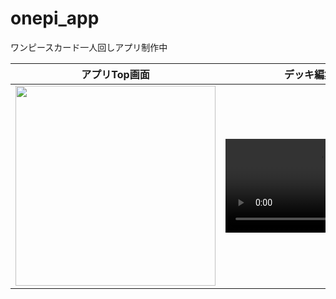 # onepi_app
ワンピースカード一人回しアプリ制作中

|アプリTop画面|デッキ編集画面|
|:-:|:-:|
|<img src="https://github.com/HikaruKusanagi27/onepi_card/assets/159784717/14a1557d-3cf0-4429-8f29-eaef74d5cd3b" width="320">|<video src="https://github.com/HikaruKusanagi27/onepi_card/assets/159784717/a28224d3-1d87-497a-a3f7-09f5e1505219">|





